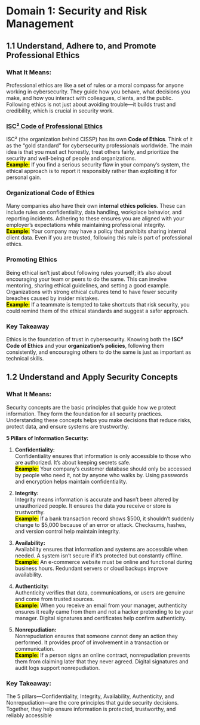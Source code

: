 # Domain 1: Security and Risk Management

## 1.1 Understand, Adhere to, and Promote Professional Ethics

### What It Means:
Professional ethics are like a set of rules or a moral compass for anyone working in cybersecurity. They guide how you behave, what decisions you make, and how you interact with colleagues, clients, and the public. Following ethics is not just about avoiding trouble—it builds trust and credibility, which is crucial in security work.

### [ISC² Code of Professional Ethics](https://www.isc2.org/ethics)
ISC² (the organization behind CISSP) has its own **Code of Ethics**. Think of it as the “gold standard” for cybersecurity professionals worldwide. The main idea is that you must act honestly, treat others fairly, and prioritize the security and well-being of people and organizations.  
<mark>**Example:**</mark> If you find a serious security flaw in your company’s system, the ethical approach is to report it responsibly rather than exploiting it for personal gain.

### Organizational Code of Ethics 
Many companies also have their own **internal ethics policies**. These can include rules on confidentiality, data handling, workplace behavior, and reporting incidents. Adhering to these ensures you are aligned with your employer’s expectations while maintaining professional integrity.  
<mark>**Example:**</mark> Your company may have a policy that prohibits sharing internal client data. Even if you are trusted, following this rule is part of professional ethics.

### Promoting Ethics 
Being ethical isn’t just about following rules yourself; it’s also about encouraging your team or peers to do the same. This can involve mentoring, sharing ethical guidelines, and setting a good example. Organizations with strong ethical cultures tend to have fewer security breaches caused by insider mistakes.  
<mark>**Example:**</mark> If a teammate is tempted to take shortcuts that risk security, you could remind them of the ethical standards and suggest a safer approach.

### Key Takeaway 
Ethics is the foundation of trust in cybersecurity. Knowing both the **ISC² Code of Ethics** and your **organization’s policies**, following them consistently, and encouraging others to do the same is just as important as technical skills.

## 1.2 Understand and Apply Security Concepts
### What It Means:
Security concepts are the basic principles that guide how we protect information. They form the foundation for all security practices. Understanding these concepts helps you make decisions that reduce risks, protect data, and ensure systems are trustworthy.  

**5 Pillars of Information Security:**  

1. **Confidentiality:**  
Confidentiality ensures that information is only accessible to those who are authorized. It’s about keeping secrets safe.  
<mark>**Example:**</mark> Your company’s customer database should only be accessed by people who need it, not by anyone who walks by. Using passwords and encryption helps maintain confidentiality. 

2. **Integrity:**  
Integrity means information is accurate and hasn’t been altered by unauthorized people. It ensures the data you receive or store is trustworthy.  
<mark>**Example:**</mark> If a bank transaction record shows $500, it shouldn’t suddenly change to $5,000 because of an error or attack. Checksums, hashes, and version control help maintain integrity.  

3. **Availability:**  
Availability ensures that information and systems are accessible when needed. A system isn’t secure if it’s protected but constantly offline.  
<mark>**Example:**</mark> An e-commerce website must be online and functional during business hours. Redundant servers or cloud backups improve availability.

5. **Authenticity:**  
Authenticity verifies that data, communications, or users are genuine and come from trusted sources.  
<mark>**Example:**</mark> When you receive an email from your manager, authenticity ensures it really came from them and not a hacker pretending to be your manager. Digital signatures and certificates help confirm authenticity.

5. **Nonrepudiation:**  
Nonrepudiation ensures that someone cannot deny an action they performed. It provides proof of involvement in a transaction or communication.  
<mark>**Example:**</mark> If a person signs an online contract, nonrepudiation prevents them from claiming later that they never agreed. Digital signatures and audit logs support nonrepudiation.
 
### Key Takeaway:
The 5 pillars—Confidentiality, Integrity, Availability, Authenticity, and Nonrepudiation—are the core principles that guide security decisions. Together, they help ensure information is protected, trustworthy, and reliably accessible
